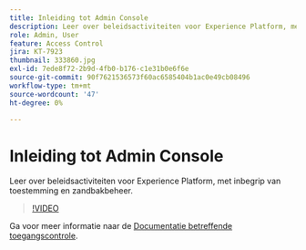 ```yaml
---
title: Inleiding tot Admin Console
description: Leer over beleidsactiviteiten voor Experience Platform, met inbegrip van toestemming en zandbakbeheer.
role: Admin, User
feature: Access Control
jira: KT-7923
thumbnail: 333860.jpg
exl-id: 7ede8f72-2b9d-4fb0-b176-c1e31b0e6f6e
source-git-commit: 90f7621536573f60ac6585404b1ac0e49cb08496
workflow-type: tm+mt
source-wordcount: '47'
ht-degree: 0%

---
```


# Inleiding tot Admin Console

Leer over beleidsactiviteiten voor Experience Platform, met inbegrip van toestemming en zandbakbeheer.

>[!VIDEO](https://video.tv.adobe.com/v/333860?quality=12&learn=on)

Ga voor meer informatie naar de [Documentatie betreffende toegangscontrole](https://experienceleague.adobe.com/docs/experience-platform/access-control/home.html).